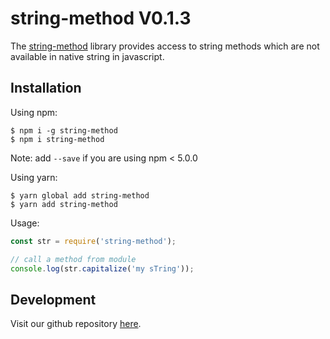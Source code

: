 # string-method V0.1.3

The [string-method](https://github.com/oreste-abizera/string-method) library provides access to string methods which are not available in native string in javascript.

## Installation

Using npm:

```shell
$ npm i -g string-method
$ npm i string-method
```

Note: add `--save` if you are using npm < 5.0.0

Using yarn:

```shell
$ yarn global add string-method
$ yarn add string-method
```

Usage:

```js
const str = require('string-method');

// call a method from module
console.log(str.capitalize('my sTring'));
```

## Development

Visit our github repository [here](https://github.com/oreste-abizera/string-method).
